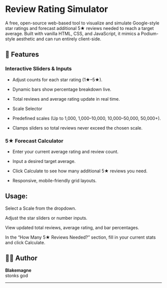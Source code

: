 # Review Rating Simulator

A free, open-source web-based tool to visualize and simulate Google-style star ratings and forecast additional 5★ reviews needed to reach a target average. Built with vanilla HTML, CSS, and JavaScript, it mimics a Podium-style aesthetic and can run entirely client-side.

## 🚀 Features

### Interactive Sliders & Inputs

- Adjust counts for each star rating (1★–5★).

- Dynamic bars show percentage breakdown live.

- Total reviews and average rating update in real time.

- Scale Selector

- Predefined scales (Up to 1,000, 1,000–10,000, 10,000–50,000, 50,000+).

- Clamps sliders so total reviews never exceed the chosen scale.

### 5★ Forecast Calculator

- Enter your current average rating and review count.

- Input a desired target average.

- Click Calculate to see how many additional 5★ reviews you need.

- Responsive, mobile-friendly grid layouts.

## Usage:

Select a Scale from the dropdown.

Adjust the star sliders or number inputs.

View updated total reviews, average rating, and bar percentages.

In the “How Many 5★ Reviews Needed?” section, fill in your current stats and click Calculate.

## 🧑‍💻 Author

**Blakemagne**  
stonks god

---
